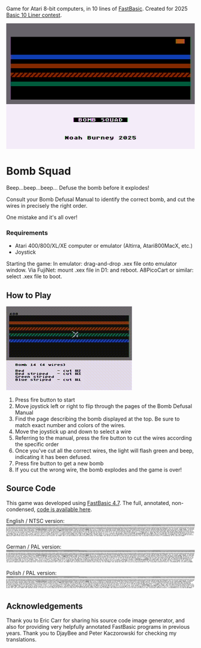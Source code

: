 Game for Atari 8-bit computers, in 10 lines of [FastBasic](https://github.com/dmsc/fastbasic). Created for 2025 [Basic 10 Liner contest](https://basic10liner.com).

![Title Screen](doc/bomb-squad-title.png)
# Bomb Squad
Beep...beep...beep... Defuse the bomb before it explodes!

Consult your Bomb Defusal Manual to identify the correct bomb, and cut the wires in precisely the right order.

One mistake and it's all over!


### Requirements

- Atari 400/800/XL/XE computer or emulator (Altirra, Atari800MacX, etc.)
- Joystick

Starting the game:
In emulator: drag-and-drop .xex file onto emulator window. Via FujiNet: mount .xex file in D1: and reboot. A8PicoCart or similar: select .xex file to boot.


## How to Play

![Gameplay](doc/bomb-squad.gif)

1. Press fire button to start
2. Move joystick left or right to flip through the pages of the Bomb Defusal Manual
3. Find the page describing the bomb displayed at the top. Be sure to match exact number and colors of the wires.
4. Move the joystick up and down to select a wire
5. Referring to the manual, press the fire button to cut the wires according the specific order
6. Once you've cut all the correct wires, the light will flash green and beep, indicating it has been defused.
7. Press fire button to get a new bomb
8. If you cut the wrong wire, the bomb explodes and the game is over!

## Source Code
This game was developed using [FastBasic 4.7](https://github.com/dmsc/fastbasic). The full, annotated, non-condensed, [code is available here](https://github.com/nwah/basic-10liner-bomb-squad/blob/main/src/bomb-squad-ntsc.bas).

English / NTSC version:
![Source Code](doc/bomb-squad-src.png)

German / PAL version:
![German Version](doc/bomb-squad-src-de.png)

Polish / PAL version:
![Polish Version](doc/bomb-squad-src-pl.png)


## Acknowledgements
Thank you to Eric Carr for sharing his source code image generator, and also for providing very helpfully annotated FastBasic programs in previous years. Thank you to DjayBee and Peter Kaczorowski for checking my translations.
